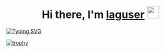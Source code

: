 <h1 align="center">Hi there, I'm <a href="https://guns.lol/laguser" target="_blank">laguser</a> 
<img src="https://github.com/blackcater/blackcater/raw/main/images/Hi.gif" height="32"/></h1>
<a href="https://git.io/typing-svg"><img src="https://readme-typing-svg.herokuapp.com?font=airal&duration=3000&pause=700&color=F7F7F7&center=true&vCenter=true&width=435&lines=i%60m+genius;i+%60m+god+in+codding;i%60m+like+python;Share+my+skills+with+everyone" alt="Typing SVG" /></a>

[![trophy](https://github-profile-trophy.vercel.app/?laguser=ryo-ma&theme=onedark)](https://github.com/laguser/github-profile-trophy)
